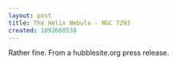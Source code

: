 ```yaml
---
layout: post
title: The Helix Nebula - NGC 7293
created: 1092660538
---
```

Rather fine. From a hubblesite.org press release.
